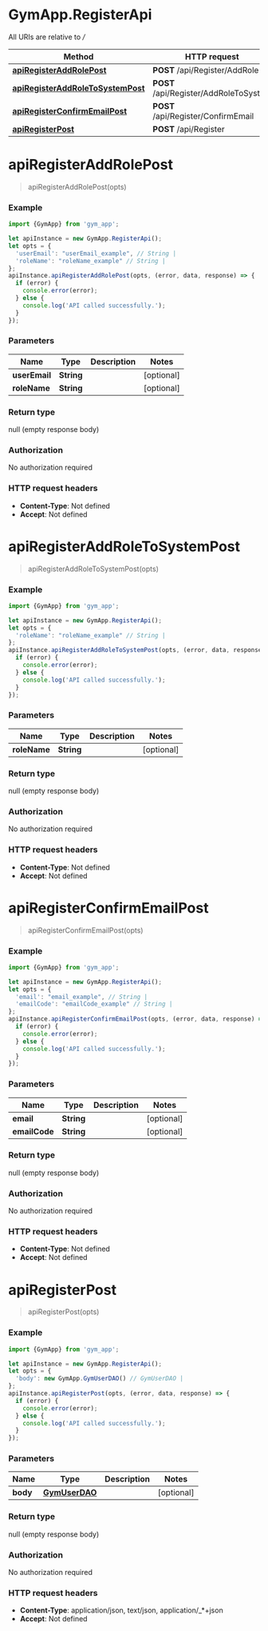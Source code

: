 # GymApp.RegisterApi

All URIs are relative to */*

Method | HTTP request | Description
------------- | ------------- | -------------
[**apiRegisterAddRolePost**](RegisterApi.md#apiRegisterAddRolePost) | **POST** /api/Register/AddRole | 
[**apiRegisterAddRoleToSystemPost**](RegisterApi.md#apiRegisterAddRoleToSystemPost) | **POST** /api/Register/AddRoleToSystem | 
[**apiRegisterConfirmEmailPost**](RegisterApi.md#apiRegisterConfirmEmailPost) | **POST** /api/Register/ConfirmEmail | 
[**apiRegisterPost**](RegisterApi.md#apiRegisterPost) | **POST** /api/Register | 

<a name="apiRegisterAddRolePost"></a>
# **apiRegisterAddRolePost**
> apiRegisterAddRolePost(opts)



### Example
```javascript
import {GymApp} from 'gym_app';

let apiInstance = new GymApp.RegisterApi();
let opts = { 
  'userEmail': "userEmail_example", // String | 
  'roleName': "roleName_example" // String | 
};
apiInstance.apiRegisterAddRolePost(opts, (error, data, response) => {
  if (error) {
    console.error(error);
  } else {
    console.log('API called successfully.');
  }
});
```

### Parameters

Name | Type | Description  | Notes
------------- | ------------- | ------------- | -------------
 **userEmail** | **String**|  | [optional] 
 **roleName** | **String**|  | [optional] 

### Return type

null (empty response body)

### Authorization

No authorization required

### HTTP request headers

 - **Content-Type**: Not defined
 - **Accept**: Not defined

<a name="apiRegisterAddRoleToSystemPost"></a>
# **apiRegisterAddRoleToSystemPost**
> apiRegisterAddRoleToSystemPost(opts)



### Example
```javascript
import {GymApp} from 'gym_app';

let apiInstance = new GymApp.RegisterApi();
let opts = { 
  'roleName': "roleName_example" // String | 
};
apiInstance.apiRegisterAddRoleToSystemPost(opts, (error, data, response) => {
  if (error) {
    console.error(error);
  } else {
    console.log('API called successfully.');
  }
});
```

### Parameters

Name | Type | Description  | Notes
------------- | ------------- | ------------- | -------------
 **roleName** | **String**|  | [optional] 

### Return type

null (empty response body)

### Authorization

No authorization required

### HTTP request headers

 - **Content-Type**: Not defined
 - **Accept**: Not defined

<a name="apiRegisterConfirmEmailPost"></a>
# **apiRegisterConfirmEmailPost**
> apiRegisterConfirmEmailPost(opts)



### Example
```javascript
import {GymApp} from 'gym_app';

let apiInstance = new GymApp.RegisterApi();
let opts = { 
  'email': "email_example", // String | 
  'emailCode': "emailCode_example" // String | 
};
apiInstance.apiRegisterConfirmEmailPost(opts, (error, data, response) => {
  if (error) {
    console.error(error);
  } else {
    console.log('API called successfully.');
  }
});
```

### Parameters

Name | Type | Description  | Notes
------------- | ------------- | ------------- | -------------
 **email** | **String**|  | [optional] 
 **emailCode** | **String**|  | [optional] 

### Return type

null (empty response body)

### Authorization

No authorization required

### HTTP request headers

 - **Content-Type**: Not defined
 - **Accept**: Not defined

<a name="apiRegisterPost"></a>
# **apiRegisterPost**
> apiRegisterPost(opts)



### Example
```javascript
import {GymApp} from 'gym_app';

let apiInstance = new GymApp.RegisterApi();
let opts = { 
  'body': new GymApp.GymUserDAO() // GymUserDAO | 
};
apiInstance.apiRegisterPost(opts, (error, data, response) => {
  if (error) {
    console.error(error);
  } else {
    console.log('API called successfully.');
  }
});
```

### Parameters

Name | Type | Description  | Notes
------------- | ------------- | ------------- | -------------
 **body** | [**GymUserDAO**](GymUserDAO.md)|  | [optional] 

### Return type

null (empty response body)

### Authorization

No authorization required

### HTTP request headers

 - **Content-Type**: application/json, text/json, application/_*+json
 - **Accept**: Not defined

